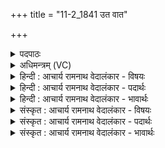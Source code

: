+++
title = "11-2_1841 उत वात"

+++
<details><summary>पदपाठः</summary>

उ꣣त꣢। वा꣢त। पिता꣢। अ꣣सि। नः। उत꣢। भ्रा꣡ता꣢꣯। उ꣣त꣢। नः꣣। स꣡खा꣢꣯। स। खा꣣। सः꣢। नः꣣। जीवा꣡त꣢वे। कृ꣣धि। १८४१।
</details>

<details><summary>अधिमन्त्रम् (VC)</summary>

- वायुः
- उलो वातायनः
- गायत्री
- षड्जः
</details>

<details><summary>हिन्दी : आचार्य रामनाथ वेदालंकार - विषयः</summary>

अगले मन्त्र में प्राण के महत्त्व का वर्णन करते हुए उससे प्रार्थना की गयी है।
</details>

<details><summary>हिन्दी : आचार्य रामनाथ वेदालंकार - पदार्थः</summary>

पदार्थान्वय -  (उत) और, हे (वात) जीवात्मा-सहित प्राण ! तू (नः) हमारा (पिता) पिता के समान पालनकर्ता (असि) है, (उत) और (नः) हमारा (भ्राता) भाई के समान भरणपोषणकर्ता, (उत) तथा (सखा) सखा के समान सहायक है। (सः) वह तू (नः) हमें (जीवातवे) स्वस्थ जीवन के लिए (कृधि) समर्थ कर ॥२॥ यहाँ वात में पितृत्व, भ्रातृत्व और सखित्व के आरोप होने से रूपक अलङ्कार है ॥२॥
</details>

<details><summary>हिन्दी : आचार्य रामनाथ वेदालंकार - भावार्थः</summary>

भावार्थ -  जीवात्मा-सहित प्राण के द्वारा ही प्राणियों के जन्म,वृद्धि,क्षतिपूर्ति,आरोग्य और दीर्घायुष्य आदि होते हैं ॥२॥
</details>

<details><summary>संस्कृत : आचार्य रामनाथ वेदालंकार - विषयः</summary>

अथ प्राणस्य महत्त्वं वर्णयन् तं प्रार्थयते।
</details>

<details><summary>संस्कृत : आचार्य रामनाथ वेदालंकार - पदार्थः</summary>

पदार्थान्वय -  (उत) अपि च, हे (वात) जीवात्मसहचरित प्राण ! त्वम् (नः) अस्माकम् (पिता) पितृवत् पालकः (असि) विद्यसे, (उत) अपि च (नः) अस्माकम् (भ्राता) भ्रातृवद् भर्ता, (उत) अपि च (नः) अस्माकम् (सखा) मित्रवत् सहायकः वर्तसे। (सः) असौ त्वम् (नः) अस्मान् (जीवातवे) स्वस्थजीवनाय (कृधि) समर्थान् कुरु ॥२॥ अत्र वाते पितृभ्रातृसखित्वारोपाद् रूपकालङ्कारः ॥२॥
</details>

<details><summary>संस्कृत : आचार्य रामनाथ वेदालंकार - भावार्थः</summary>

भावार्थ -  जीवात्मसहचरितेन प्राणेनैव प्राणिनां जन्म वृद्धिः क्षतिपूर्तिरारोग्यं दीर्घायुष्यादिकं च जायते ॥२॥
</details>